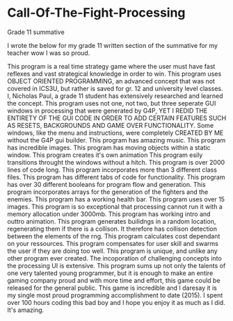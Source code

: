 # Call-Of-The-Fight-Processing
Grade 11 summative

I wrote the below for my grade 11 written section of the summative for my teacher wow I was so proud.

This program is a real time strategy game where the user must have fast reflexes 
and vast strategical knowledge in order to win. This program uses OBJECT ORIENTED 
PROGRAMMING, an advanced concept that was not covered in ICS3U, but rather is saved 
for gr. 12 and university level classes. I, Nicholas Paul, a grade 
11 student has extensively researched and learned the concept. This program uses not 
one, not two, but three seperate GUI windows in processing that were generated by
G4P, YET I REDID THE ENTIRETY OF THE GUI CODE IN ORDER TO ADD CERTAIN FEATURES 
SUCH AS RESETS, BACKGROUNDS AND GAME OVER FUNCTIONALITY. Some windows, like the 
menu and instructions, were completely CREATED BY ME without the G4P gui builder.
This program has amazing music. This program has incredible images. This program
has moving objects within a static window. This program creates it's own animation
This program esily transitions throught the windows without a hitch. This program
is over 2000 lines of code long. This program incorporates more than 3 different
class files. This program has different tabs of code for functionality. This
program has over 30 different booleans for program flow and generation. This
program incorporates arrays for the generation of the fighters and the enemies. 
This program has a working health bar. This program uses over 15 images. This
program is so exceptional that processing cannot run it with a memory allocation
under 3000mb. This program has working intro and outtro animation. This program
generates builidngs in a random location, regenerating them if there is a collison. 
It therefore has collison detection between the elements of the rng. This program
calculates cost dependant on your ressources. This program compensates for
user skill and swarms the user if they are doing too well. This program is unique,
and unlike any other program ever created. The incoporation of challenging 
concepts into the processing UI is extensive. This program sums up not only
the talents of one very talented young programmer, but it is enough to make
an entire gaming company proud and with more time and effort, this game could be
released for the general public. This game is incredible and I daresay it is my 
single most proud programming accomplishment to date (2015). I spent over 100 hours 
coding this bad boy and I hope you enjoy it as much as I did. It's amazing. 

